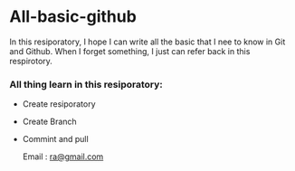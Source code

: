 # All-basic-github

In this resiporatory, I hope I can write all the basic that I nee to know in Git and Github. When I forget something, I just can refer back in this respirotory.

### All thing learn in this resiporatory:

- Create resiporatory
- Create Branch
- Commint and pull

  Email : ra@gmail.com
